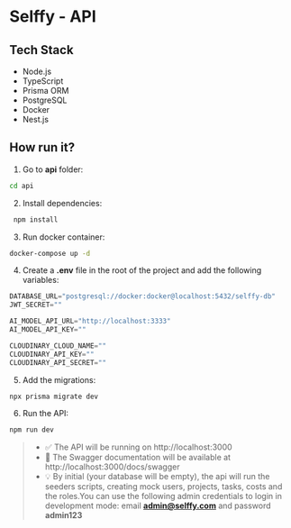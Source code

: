 # Selffy - API

## Tech Stack
- Node.js
- TypeScript
- Prisma ORM
- PostgreSQL
- Docker
- Nest.js

## How run it?
1. Go to **api** folder: 
```bash
cd api
```

2. Install dependencies:
``` bash
 npm install
```

3. Run docker container: 
```bash
docker-compose up -d
```

4. Create a **.env** file in the root of the project and add the following variables:
```python
DATABASE_URL="postgresql://docker:docker@localhost:5432/selffy-db"
JWT_SECRET=""

AI_MODEL_API_URL="http://localhost:3333"
AI_MODEL_API_KEY=""

CLOUDINARY_CLOUD_NAME=""
CLOUDINARY_API_KEY=""
CLOUDINARY_API_SECRET=""
```
5. Add the migrations: 
```bash
npx prisma migrate dev
```

6. Run the API: 
```bash
npm run dev
```

> - ✅ The API will be running on http://localhost:3000
> - 📖 The Swagger documentation will be available at http://localhost:3000/docs/swagger
> - 💡 By initial (your database will be empty), the api will run the seeders scripts, creating mock users, projects, tasks, costs and the roles.You can use the following admin credentials to login in development mode: email **admin@selffy.com** and password **admin123**